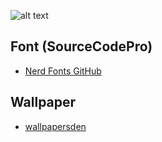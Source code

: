 ![alt text](https://raw.githubusercontent.com/Murzchnvok/polybar-nord/master/polybar-nord.png)

## Font (SourceCodePro)
- [Nerd Fonts GitHub](https://github.com/ryanoasis/nerd-fonts)

## Wallpaper
- [wallpapersden](https://wallpapersden.com/peyto-lake-4k-wallpaper/)
